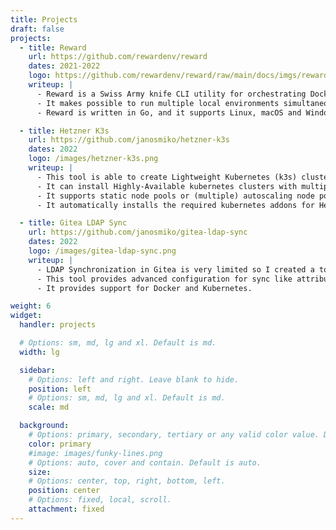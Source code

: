 ```yaml
---
title: Projects
draft: false
projects:
  - title: Reward
    url: https://github.com/rewardenv/reward
    dates: 2021-2022
    logo: https://github.com/rewardenv/reward/raw/main/docs/imgs/reward-logo.png
    writeup: |
      - Reward is a Swiss Army knife CLI utility for orchestrating Docker based development environments.
      - It makes possible to run multiple local environments simultaneously without port conflicts by utilizing common services proxying requests to the correct environment's containers.
      - Reward is written in Go, and it supports Linux, macOS and Windows (and WSL2).

  - title: Hetzner K3s
    url: https://github.com/janosmiko/hetzner-k3s
    dates: 2022
    logo: /images/hetzner-k3s.png
    writeup: |
      - This tool is able to create Lightweight Kubernetes (k3s) clusters in Hetzner Cloud in minutes.
      - It can install Highly-Available kubernetes clusters with multiple masters
      - It supports static node pools or (multiple) autoscaling node pools
      - It automatically installs the required kubernetes addons for Hetzner (CCM, CSI driver, cluster-autoscaler, etc.)

  - title: Gitea LDAP Sync
    url: https://github.com/janosmiko/gitea-ldap-sync
    dates: 2022
    logo: /images/gitea-ldap-sync.png
    writeup: |
      - LDAP Synchronization in Gitea is very limited so I created a tool which is able to sync Organizations, Teams, Users and the relation (memberships) between these entities.
      - This tool provides advanced configuration for sync like attribute mapping, exclusions (list or regex based), full (addition and deletion) or assert-only syncing, and many more.
      - It provides support for Docker and Kubernetes.

weight: 6
widget:
  handler: projects

  # Options: sm, md, lg and xl. Default is md.
  width: lg

  sidebar:
    # Options: left and right. Leave blank to hide.
    position: left
    # Options: sm, md, lg and xl. Default is md.
    scale: md

  background:
    # Options: primary, secondary, tertiary or any valid color value. Default is primary.
    color: primary
    #image: images/funky-lines.png
    # Options: auto, cover and contain. Default is auto.
    size:
    # Options: center, top, right, bottom, left.
    position: center
    # Options: fixed, local, scroll.
    attachment: fixed
---
```

